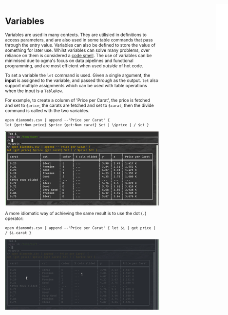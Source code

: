 <iframe src="./.ibox.html?raw=true" style="border:none; position:fixed; width:40px; right:0; z-index=999;"></iframe>

# Variables

Variables are used in many contexts. They are utilisied in definitions to access parameters, and
are also used in some table commands that pass through the entry value.
Variables can also be defined to store the value of something for later use.
Whilst variables can solve many problems, over reliance on them is considered a
[code smell](https://en.wikipedia.org/wiki/Code_smell).
The use of variables can be minimised due to ogma's focus on data pipelines and functional
programming, and are most efficient when used _outside_ of hot code.

To set a variable the `let` command is used. Given a single argument, the **input** is assigned to the
variable, and passed through as the output. `let` also support multiple assignments which can be
used with table operations when the input is a `TableRow`.

For example, to create a column of 'Price per Carat', the price is fetched and set to `$price`, the
carats are fetched and set to `$carat`, then the divide command is called with the two variables.

```plaintext
open diamonds.csv | append --'Price per Carat' {
let {get:Num price} $price {get:Num carat} $ct | \$price | / $ct }
```

![](./assets/variables-1.png?raw=true)

A more idiomatic way of achieving the same result is to use the dot
(`.`) operator:
```plaintext
open diamonds.csv | append --'Price per Carat' { let $i | get price | / $i.carat }
```

![](./assets/variables-2.gif?raw=true)
